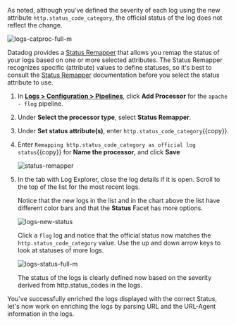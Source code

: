 As noted, although you've defined the severity of each log using the new attribute `http.status_code_category`, the official status of the log does not reflect the change.

![logs-catproc-full-m](logspipeline/assets/logs-catproc-full-m.png)

Datadog provides a <a href="https://docs.datadoghq.com/logs/processing/processors/?tab=ui#log-status-remapper" target="_blank">Status Remapper</a> that allows you remap the status of your logs based on one or more selected attributes. The Status Remapper recognizes specific (attribute) values to define statuses, so it's best to consult the <a href="https://docs.datadoghq.com/logs/processing/processors/?tab=ui#log-status-remapper" target="_blank">Status Remapper</a> documentation before you select the status attribute to use. 

1. In <a href="https://app.datadoghq.com/logs/pipelines" target="_blank">**Logs > Configuration > Pipelines**</a>, click **Add Processor** for the `apache - flog` pipeline.

2. Under **Select the processor type**, select **Status Remapper**.

3. Under **Set status attribute(s)**, enter `http.status_code_category`{{copy}}.

4. Enter `Remapping http.status_code_category as official log status`{{copy}} for **Name the processor**, and click **Save** 

    ![status-remapper](logspipeline/assets/status-remapper.png)

5. In the tab with Log Explorer, close the log details if it is open. Scroll to the top of the list for the most recent logs.

    Notice that the new logs in the list and in the chart above the list have different color bars and that the **Status** Facet has more options.
    
    ![logs-new-status](logspipeline/assets/logs-new-status.png)

    Click a `flog` log and notice that the official status now matches the `http.status_code_category` value. Use the up and down arrow keys to look at statuses of more logs.

    ![logs-status-full-m](logspipeline/assets/logs-status-full-m.png)

    The status of the logs is clearly defined now based on the severity derived from http.status_codes in the logs. 

You've successfully enriched the logs displayed with the correct Status, let's now work on enriching the logs by parsing URL and the URL-Agent information in the logs.





    


